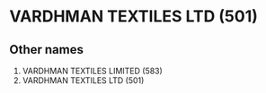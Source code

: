 # VARDHMAN TEXTILES LTD (501)

## Other names
1. VARDHMAN TEXTILES LIMITED (583)
1. VARDHMAN TEXTILES LTD (501)


